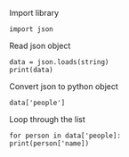 Import library
```angular2html
import json
```

Read json object
```
data = json.loads(string)
print(data)
```

Convert json to python object
```angular2html
data['people']
```

Loop through the list
```angular2html
for person in data['people]:
print(person['name])
```

